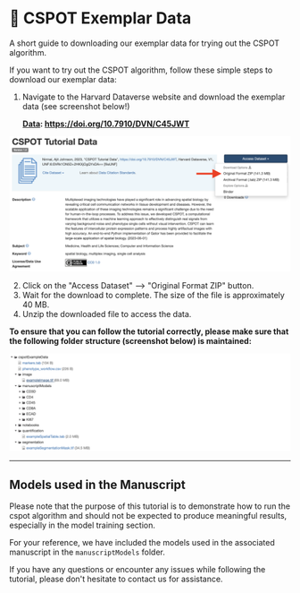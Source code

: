 # 🎯 CSPOT Exemplar Data
A short guide to downloading our exemplar data for trying out the CSPOT algorithm.
  
If you want to try out the CSPOT algorithm, follow these simple steps to download our exemplar data:

1. Navigate to the Harvard Dataverse website and download the exemplar data (see screenshot below!)
  
    **[Data](https://doi.org/10.7910/DVN/C45JWT): https://doi.org/10.7910/DVN/C45JWT**

![Harvard DataVerse](../../assets/harvardDataverse.png "Click on the denoted region to download the data")

2. Click on the "Access Dataset" --> "Original Format ZIP" button.
3. Wait for the download to complete. The size of the file is approximately 40 MB.
4. Unzip the downloaded file to access the data.

**To ensure that you can follow the tutorial correctly, please make sure that the following folder structure (screenshot below) is maintained:**

![Harvard DataVerse FolderStructure](../../assets/exampleFolderStructure.png "Click on the denoted region to download the data")

<hr>

## Models used in the Manuscript

Please note that the purpose of this tutorial is to demonstrate how to run the cspot algorithm and should not be expected to produce meaningful results, especially in the model training section.
  
For your reference, we have included the models used in the associated manuscript in the `manuscriptModels` folder.
  
If you have any questions or encounter any issues while following the tutorial, please don't hesitate to contact us for assistance.


```python

```

